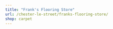 ```yaml
---
title: "Frank's Flooring Store"
url: /chester-le-street/franks-flooring-store/
shop: carpet
---
```

